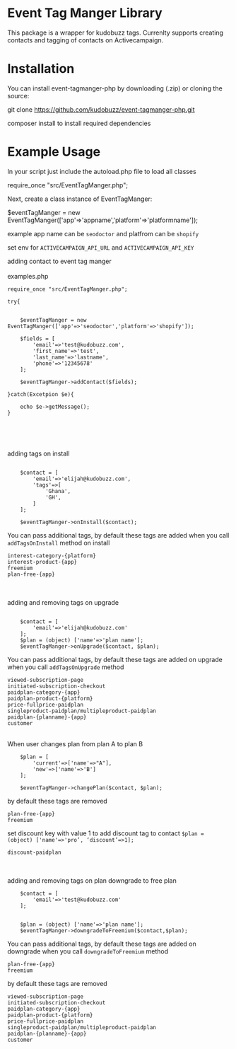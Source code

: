 Event Tag Manger Library
=========================
This package is a wrapper for kudobuzz tags. Currenlty supports creating contacts and tagging of contacts on Activecampaign. 


Installation
=========================
You can install event-tagmanger-php by downloading (.zip) or cloning the source:

git clone https://github.com/kudobuzz/event-tagmanger-php.git

composer install to install required dependencies

Example Usage
=========================

In your script just include the autoload.php file to load all classes

require_once "src/EventTagManger.php";

Next, create a class instance of EventTagManger:

$eventTagManger = new EventTagManger(['app'=>'appname','platform'=>'platformname']);

example app name can be `seodoctor` and platfrom can be `shopify`

set env for `ACTIVECAMPAIGN_API_URL` and `ACTIVECAMPAIGN_API_KEY`


adding contact to event tag manger <br><br>
examples.php 
```
require_once "src/EventTagManger.php";

try{


    $eventTagManger = new EventTagManger(['app'=>'seodoctor','platform'=>'shopify']);

    $fields = [
        'email'=>'test@kudobuzz.com',
        'first_name'=>'test',
        'last_name'=>'lastname',
        'phone'=>'12345678'
    ];

    $eventTagManger->addContact($fields);

}catch(Excetpion $e){

    echo $e->getMessage();
}



```
<br><br>
adding tags on install
```

    $contact = [
        'email'=>'elijah@kudobuzz.com',
        'tags'=>[
            'Ghana',
            'GH',
        ]
    ];

    $eventTagManger->onInstall($contact);
```

You can pass additional tags, by default these tags are added  when you call `addTagsOnInstall` method on install
```
interest-category-{platform}
interest-product-{app}
freemium
plan-free-{app}
```
<br><br>
adding and removing tags on upgrade
```

    $contact = [
        'email'=>'elijah@kudobuzz.com'
    ];
    $plan = (object) ['name'=>'plan name'];
    $eventTagManger->onUpgrade($contact, $plan);
```
You can pass additional tags, by default these tags are added on upgrade when you call `addTagsOnUpgrade` method 
```
viewed-subscription-page
initiated-subscription-checkout
paidplan-category-{app}
paidplan-product-{platform}
price-fullprice-paidplan
singleproduct-paidplan/multipleproduct-paidplan
paidplan-{planname}-{app}
customer
```
<br>When user changes plan from plan A to plan B
```
    $plan = [
        'current'=>['name'=>"A"],
        'new'=>['name'=>'B']
    ];
    
    $eventTagManger->changePlan($contact, $plan);
```


by default these tags are removed <br>
```
plan-free-{app} 
freemium 
```


set discount key with value 1 to add discount tag to contact `$plan = (object) ['name'=>'pro’, ‘discount’=>1];`
```
discount-paidplan
```


<br><br>
adding and removing tags on plan downgrade to free plan
```
    $contact = [
        'email'=>'test@kudobuzz.com'
    ];


    $plan = (object) ['name'=>'plan name'];
    $eventTagManger->downgradeToFreemium($contact,$plan);
```
You can pass additional tags, by default these tags are added on downgrade when you call `downgradeToFreemium` method 
```
plan-free-{app}
freemium
```


by default these tags are removed 
```
viewed-subscription-page
initiated-subscription-checkout
paidplan-category-{app}
paidplan-product-{platform}
price-fullprice-paidplan
singleproduct-paidplan/multipleproduct-paidplan
paidplan-{planname}-{app}
customer
```